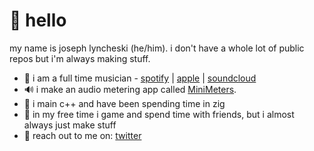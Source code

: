 # 👋 hello

<!--
**directmusic/directmusic** is a ✨ _special_ ✨ repository because its `README.md` (this file) appears on your GitHub profile.

Here are some ideas to get you started:

- 🔭 I’m currently working on ...
- 🌱 I’m currently learning ...
- 👯 I’m looking to collaborate on ...
- 🤔 I’m looking for help with ...
- 💬 Ask me about ...
- 📫 How to reach me: ...
- 😄 Pronouns: ...
- ⚡ Fun fact: ...

-->

my name is joseph lyncheski (he/him). i don't have a whole lot of public repos but i'm always making stuff.

- 🎵 i am a full time musician - [spotify](https://direct.lnk.to/Spotify) | [apple](https://direct.lnk.to/Apple) | [soundcloud](https://direct.lnk.to/SoundCloud)
- 🔊 i make an audio metering app called [MiniMeters](https://minimeters.app).
- 🌱 i main c++ and have been spending time in zig
- 😬 in my free time i game and spend time with friends, but i almost always just make stuff
- 📧 reach out to me on: [twitter](https://twitter.com/directofficial)
